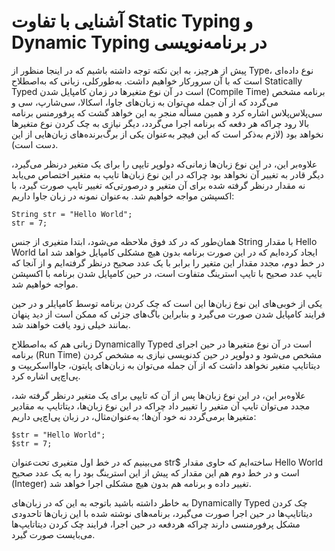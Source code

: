 # آشنایی با تفاوت Static Typing و Dynamic Typing در برنامه‌نویسی

پیش از هرچیز، به این نکته توجه داشته باشیم که در اینجا منظور از Type، نوع داده‌ای است که با آن سرورکار خواهیم داشت. به‌طورکلی، زبانی که به‌اصطلاح Statically Typed است در آن نوع متغیرها در زمان کامپایل شدن (Compile Time) برنامه‌ مشخص می‌گردد که از آن جمله می‌توان به زبان‌های جاوا، اسکالا، سی‌شارپ، سی و سی‌پلاس‌پلاس اشاره کرد و همین مسأله منجر به این خواهد گشت که پرفورمنس برنامه بالا رود چراکه هر دفعه که برنامه اجرا می‌گردد، دیگر نیازی به چک کردن نوع متغیرها نخواهد بود (لازم به‌ذکر است که این فیچر به‌عنوان یکی از برگ‌برنده‌های زبان‌هایی از این دست است).

علاوه‌بر این، در این نوع زبان‌ها زمانی‌‌که دولوپر تایپی را برای یک متغیر درنظر می‌گیرد، دیگر قادر به تغییر آن نخواهد بود چراکه در این نوع زبان‌ها تایپ به متغیر اختصاص می‌یابد نه مقدار درنظر گرفته شده برای آن متغیر و درصورتی‌که تغییر تایپ صورت گیرد، با اکسپشن مواجه خواهیم شد. به‌عنوان نمونه در زبان جاوا داریم:
```
String str = "Hello World";
str = 7;
```
همان‌طور که در کد فوق ملاحظه می‌شود، ابتدا متغیری از جنس String با مقدار Hello World ایجاد کرده‌ایم که در این صورت برنامه بدون هیچ مشکلی کامپایل خواهد شد اما در خط دوم، مجدد مقدار این متغیر را برابر با یک عدد صحیح درنظر گرفته‌ایم و از آنجا که تایپ عدد صحیح با تایپ استرینگ متفاوت است، در حین کامپایل شدن برنامه با اکسپشن مواجه خواهیم شد.

یکی از خوبی‌های این نوع زبان‌ها این است که چک کردن برنامه توسط کامپایلر و در حین فرایند کامپایل شدن صورت می‌گیرد و بنابراین باگ‌های جزئی که ممکن است از دید پنهان بمانند خیلی زود یافت خواهند شد.

زبانی هم که به‌اصطلاح Dynamically Typed است در آن نوع متغیرها در حین اجرای برنامه‌ (Run Time) مشخص می‌شود و دولوپر در حین کدنویسی نیازی به مشخص کردن دیتاتایپ‌ متغیر نخواهد داشت که از آن جمله می‌توان به زبان‌های پایتون، جاوااسکریپت و پی‌اچ‌پی اشاره کرد.

علاوه‌بر این، در این نوع زبان‌ها پس از آن که تایپی برای یک متغیر درنظر گرفته شد، مجدد می‌توان تایپ آن متغیر را تغییر داد چراکه در این نوع زبان‌ها، دیتاتایپ به مقادیر متغیرها بر‌می‌گردد نه خود آن‌ها؛ به‌عنوان‌مثال، در زبان پی‌اچ‌پی داریم:
```
$str = "Hello World";
$str = 7;
```
می‌بینیم که در خط اول متغیری تحت‌عنوان str$ ساخته‌ایم که حاوی مقدار Hello World است و در خط دوم هم این مقدار که پیش از این استرینگ بود را به یک عدد صحیح (Integer) تغییر داده و برنامه هم بدون هیچ مشکلی اجرا خواهد شد.

به خاطر داشته باشید باتوجه به‌ این که در زبان‌های Dynamically Typed چک کردن دیتاتایپ‌ها در حین اجرا صورت می‌گیرد، برنامه‌های نوشته شده با این زبان‌ها تاحدودی مشکل پرفورمنسی دارند چراکه هردفعه در حین اجرا، فرایند چک کردن دیتاتایپ‌ها می‌بایست صورت گیرد.

